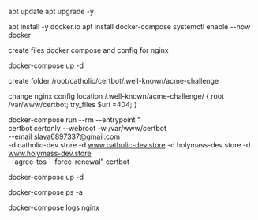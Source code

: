 apt update
apt upgrade -y

apt install -y docker.io
apt install docker-compose
systemctl enable --now docker

create files docker compose and config for nginx

docker-compose up -d


create folder
/root/catholic/certbot/.well-known/acme-challenge

change nginx config
location /.well-known/acme-challenge/ {
root /var/www/certbot;
try_files $uri =404;
}

docker-compose run --rm --entrypoint "\
certbot certonly --webroot -w /var/www/certbot \
--email slava6897337@gmail.com \
-d catholic-dev.store -d www.catholic-dev.store -d holymass-dev.store -d www.holymass-dev.store \
--agree-tos --force-renewal" certbot

docker-compose up -d

docker-compose ps -a

docker-compose logs nginx